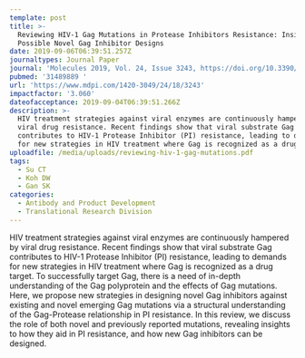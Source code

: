 ```yaml
---
template: post
title: >-
  Reviewing HIV-1 Gag Mutations in Protease Inhibitors Resistance: Insights for
  Possible Novel Gag Inhibitor Designs
date: 2019-09-06T06:39:51.257Z
journaltypes: Journal Paper
journal: 'Molecules 2019, Vol. 24, Issue 3243, https://doi.org/10.3390/molecules24183243'
pubmed: '31489889 '
url: 'https://www.mdpi.com/1420-3049/24/18/3243'
impactfactor: '3.060'
dateofacceptance: 2019-09-04T06:39:51.266Z
description: >-
  HIV treatment strategies against viral enzymes are continuously hampered by
  viral drug resistance. Recent findings show that viral substrate Gag
  contributes to HIV-1 Protease Inhibitor (PI) resistance, leading to demands
  for new strategies in HIV treatment where Gag is recognized as a drug target. 
uploadfile: /media/uploads/reviewing-hiv-1-gag-mutations.pdf
tags:
  - Su CT
  - Koh DW
  - Gan SK
categories:
  - Antibody and Product Development
  - Translational Research Division
---
```

<!--StartFragment-->

HIV treatment strategies against viral enzymes are continuously hampered by viral drug resistance. Recent findings show that viral substrate Gag contributes to HIV-1 Protease Inhibitor (PI) resistance, leading to demands for new strategies in HIV treatment where Gag is recognized as a drug target. To successfully target Gag, there is a need of in-depth understanding of the Gag polyprotein and the effects of Gag mutations. Here, we propose new strategies in designing novel Gag inhibitors against existing and novel emerging Gag mutations via a structural understanding of the Gag-Protease relationship in PI resistance. In this review, we discuss the role of both novel and previously reported mutations, revealing insights to how they aid in PI resistance, and how new Gag inhibitors can be designed.

<!--EndFragment-->
